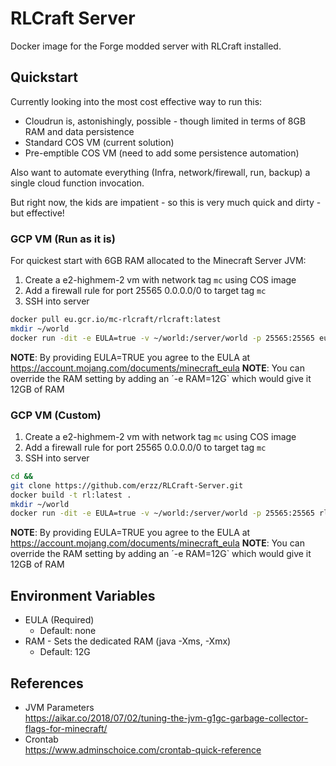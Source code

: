 # RLCraft Server

Docker image for the Forge modded server with RLCraft installed.

## Quickstart

Currently looking into the most cost effective way to run this:

* Cloudrun is, astonishingly, possible - though limited in terms of 8GB RAM and data persistence
* Standard COS VM (current solution)
* Pre-emptible COS VM (need to add some persistence automation)

Also want to automate everything (Infra, network/firewall, run, backup) a single cloud function invocation. 

But right now, the kids are impatient - so this is very much quick and dirty - but effective!

### GCP VM (Run as it is)

For quickest start with 6GB RAM allocated to the Minecraft Server JVM:

1. Create a e2-highmem-2 vm with network tag `mc` using COS image
1. Add a firewall rule for port 25565 0.0.0.0/0 to target tag `mc`
1. SSH into server
```bash
docker pull eu.gcr.io/mc-rlcraft/rlcraft:latest
mkdir ~/world
docker run -dit -e EULA=true -v ~/world:/server/world -p 25565:25565 eu.gcr.io/mc-rlcraft/rlcraft:latest
```
**NOTE**: By providing EULA=TRUE you agree to the EULA at https://account.mojang.com/documents/minecraft_eula
**NOTE**: You can override the RAM setting by adding an ´-e RAM=12G` which would give it 12GB of RAM
### GCP VM (Custom)

1. Create a e2-highmem-2 vm with network tag `mc` using COS image
1. Add a firewall rule for port 25565 0.0.0.0/0 to target tag `mc`
1. SSH into server
```bash
cd &&
git clone https://github.com/erzz/RLCraft-Server.git
docker build -t rl:latest .
mkdir ~/world
docker run -dit -e EULA=true -v ~/world:/server/world -p 25565:25565 rl:latest
```
**NOTE**: By providing EULA=TRUE you agree to the EULA at https://account.mojang.com/documents/minecraft_eula
**NOTE**: You can override the RAM setting by adding an ´-e RAM=12G` which would give it 12GB of RAM

## Environment Variables
- EULA (Required)
  - Default: none
- RAM - Sets the dedicated RAM (java -Xms, -Xmx)
  - Default: 12G

## References
- JVM Parameters<br>
  https://aikar.co/2018/07/02/tuning-the-jvm-g1gc-garbage-collector-flags-for-minecraft/
- Crontab<br>
  https://www.adminschoice.com/crontab-quick-reference

